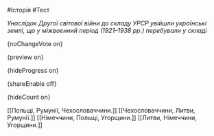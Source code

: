 #Історія #Тест

*Унаслідок Другої світової війни до складу УРСР увійшли українські землі,  що у міжвоєнний період (1921–1938 рр.) перебували у складі*

{noChangeVote on}

{preview on}

{hideProgress on}

{shareEnable off}

{hideCount on}

[[Польщі, Румунії, Чехословаччини.]]
[[Чехословаччини, Литви, Румунії.]]
[[Німеччини, Польщі, Угорщини.]]
[[Литви, Німеччини, Угорщини.]]
